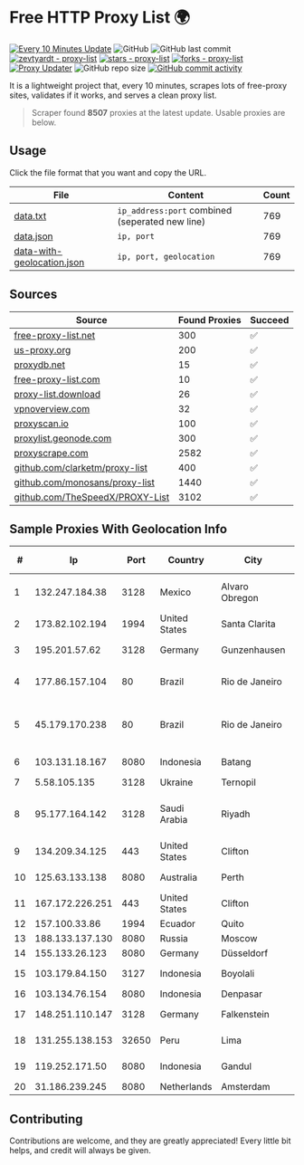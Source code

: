 
# Free HTTP Proxy List 🌍

[![Every 10 Minutes Update](https://github.com/mertguvencli/http-proxy-list/actions/workflows/main.yml/badge.svg?branch=main)](https://github.com/mertguvencli/http-proxy-list/actions/workflows/main.yml)
![GitHub](https://img.shields.io/github/license/mertguvencli/http-proxy-list)
![GitHub last commit](https://img.shields.io/github/last-commit/mertguvencli/http-proxy-list)
[![zevtyardt - proxy-list](https://img.shields.io/static/v1?label=zevtyardt&message=proxy-list&color=blue&logo=github)](https://github.com/zevtyardt/proxy-list "Go to GitHub repo")
[![stars - proxy-list](https://img.shields.io/github/stars/zevtyardt/proxy-list?style=social)](https://github.com/zevtyardt/proxy-list)
[![forks - proxy-list](https://img.shields.io/github/forks/zevtyardt/proxy-list?style=social)](https://github.com/zevtyardt/proxy-list)
[![Proxy Updater](https://github.com/zevtyardt/proxy-list/workflows/Proxy%20Updater/badge.svg)](https://github.com/zevtyardt/proxy-list/actions?query=workflow:"Proxy+Updater")
![GitHub repo size](https://img.shields.io/github/repo-size/zevtyardt/proxy-list)
[![GitHub commit activity](https://img.shields.io/github/commit-activity/m/zevtyardt/proxy-list?logo=commits)](https://github.com/zevtyardt/proxy-list/commits/main)

It is a lightweight project that, every 10 minutes, scrapes lots of free-proxy sites, validates if it works, and serves a clean proxy list.

> Scraper found **8507** proxies at the latest update. Usable proxies are below.

## Usage

Click the file format that you want and copy the URL.

|File|Content|Count|
|----|-------|-----|
|[data.txt](https://raw.githubusercontent.com/mertguvencli/http-proxy-list/main/proxy-list/data.txt)|`ip_address:port` combined (seperated new line)|769|
|[data.json](https://raw.githubusercontent.com/mertguvencli/http-proxy-list/main/proxy-list/data.json)|`ip, port`|769|
|[data-with-geolocation.json](https://raw.githubusercontent.com/mertguvencli/http-proxy-list/main/proxy-list/data-with-geolocation.json)|`ip, port, geolocation`|769|

## Sources

|Source|Found Proxies|Succeed|
|------|-------------|-------|
|[free-proxy-list.net](https://free-proxy-list.net)|300|✅|
|[us-proxy.org](https://www.us-proxy.org)|200|✅|
|[proxydb.net](http://proxydb.net)|15|✅|
|[free-proxy-list.com](https://free-proxy-list.com/?page=&port=&type%5B%5D=http&type%5B%5D=https&up_time=0&search=Search)|10|✅|
|[proxy-list.download](https://www.proxy-list.download/HTTP)|26|✅|
|[vpnoverview.com](https://vpnoverview.com/privacy/anonymous-browsing/free-proxy-servers)|32|✅|
|[proxyscan.io](https://www.proxyscan.io)|100|✅|
|[proxylist.geonode.com](https://proxylist.geonode.com/api/proxy-list?limit=300&page=1&sort_by=lastChecked&sort_type=desc&protocols=http,https)|300|✅|
|[proxyscrape.com](https://api.proxyscrape.com/v2/?request=displayproxies&protocol=http&timeout=10000&country=all&ssl=all&anonymity=all)|2582|✅|
|[github.com/clarketm/proxy-list](https://raw.githubusercontent.com/clarketm/proxy-list/master/proxy-list-raw.txt)|400|✅|
|[github.com/monosans/proxy-list](https://raw.githubusercontent.com/monosans/proxy-list/main/proxies/http.txt)|1440|✅|
|[github.com/TheSpeedX/PROXY-List](https://raw.githubusercontent.com/TheSpeedX/PROXY-List/master/http.txt)|3102|✅|


## Sample Proxies With Geolocation Info

|#|Ip|Port|Country|City|Internet Service Provider|
|-|--|----|-------|----|-------------------------|
|1|132.247.184.38|3128|Mexico|Alvaro Obregon|Universidad Nacional Autonoma de Mexico|
|2|173.82.102.194|1994|United States|Santa Clarita|Multacom Corporation|
|3|195.201.57.62|3128|Germany|Gunzenhausen|Hetzner Online GmbH|
|4|177.86.157.104|80|Brazil|Rio de Janeiro|Net&Com Serviços de Informática e Telecomunicações|
|5|45.179.170.238|80|Brazil|Rio de Janeiro|Jpnet Servicos De Informatica E Telecomunicacoes L|
|6|103.131.18.167|8080|Indonesia|Batang|PT Global Media Data Prima|
|7|5.58.105.135|3128|Ukraine|Ternopil|Columbus|
|8|95.177.164.142|3128|Saudi Arabia|Riyadh|ARABIAN INTERNET & COMMUNICATIONS SERVICES CO.LTD|
|9|134.209.34.125|443|United States|Clifton|DigitalOcean, LLC|
|10|125.63.133.138|8080|Australia|Perth|SingTel Optus Pty Ltd|
|11|167.172.226.251|443|United States|Clifton|DigitalOcean, LLC|
|12|157.100.33.86|1994|Ecuador|Quito|Telconet S.A|
|13|188.133.137.130|8080|Russia|Moscow|Enforta-SPB|
|14|155.133.26.123|8080|Germany|Düsseldorf|Contabo GmbH|
|15|103.179.84.150|3127|Indonesia|Boyolali|PT CYB Media Group|
|16|103.134.76.154|8080|Indonesia|Denpasar|GERBANGAKSES|
|17|148.251.110.147|3128|Germany|Falkenstein|Hetzner Online GmbH|
|18|131.255.138.153|32650|Peru|Lima|Movilmax Telecom S.A|
|19|119.252.171.50|8080|Indonesia|Gandul|PT Indonesia Comnets Plus|
|20|31.186.239.245|8080|Netherlands|Amsterdam|NetSkope Inc|



## Contributing

Contributions are welcome, and they are greatly appreciated! Every
little bit helps, and credit will always be given.


